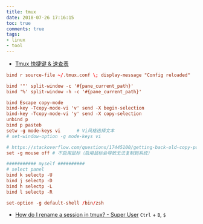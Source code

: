 ```yaml
---
title: tmux
date: 2018-07-26 17:16:15
toc: true
comments: true
tags:
- linux
- tool
---
```



- [Tmux 快捷键 & 速查表](https://gist.github.com/ryerh/14b7c24dfd623ef8edc7)

```conf
bind r source-file ~/.tmux.conf \; display-message "Config reloaded"

bind '"' split-window -c '#{pane_current_path}'
bind '%' split-window -h -c '#{pane_current_path}'

bind Escape copy-mode
bind-key -Tcopy-mode-vi 'v' send -X begin-selection
bind-key -Tcopy-mode-vi 'y' send -X copy-selection
unbind p
bind p pasteb
setw -g mode-keys vi      # Vi风格选择文本
# set-window-option -g mode-keys vi

# https://stackoverflow.com/questions/17445100/getting-back-old-copy-paste-behaviour-in-tmux-with-mouse
set -g mouse off # 不启用鼠标（启用鼠标会导致无法复制到系统）

########### myself ##########
# select panel
bind k selectp -U
bind j selectp -D
bind h selectp -L
bind l selectp -R

set-option -g default-shell /bin/zsh
```

- [How do I rename a session in tmux? - Super User](https://superuser.com/questions/428016/how-do-i-rename-a-session-in-tmux)
`Ctrl` + `B`, `$`
